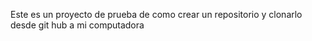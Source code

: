 Este es un proyecto de prueba de como crear un repositorio y clonarlo desde git hub a mi computadora